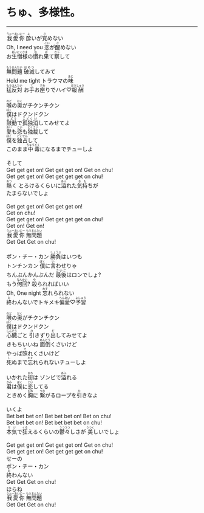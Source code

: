 # ちゅ、多様性。
---
<lyric>
<ruby>我愛你<rt>うぉーあいにー</rt></ruby> <ruby>酔<rt>よ</rt></ruby>いが<ruby>覚<rt>さ</rt></ruby>めない<br/>&#13;
Oh, I need you <ruby>恋<rt>こい</rt></ruby>が<ruby>醒<rt>さ</rt></ruby>めない<br/>&#13;
お<ruby>生憎様<rt>あいにくさま</rt></ruby>の<ruby>慣<rt>な</rt></ruby>れ<ruby>果<rt>は</rt></ruby>て<ruby>察<rt>さっ</rt></ruby>して<br/>&#13;
<br/>&#13;
<ruby>無問題<rt>もうまんたい</rt></ruby> <ruby>破滅<rt>はめつ</rt></ruby>してみて<br/>&#13;
Hold me tight トラウマの<ruby>味<rt>あじ</rt></ruby><br/>&#13;
<ruby>猛反対<rt>もうはんたい</rt></ruby> お<ruby>手<rt>て</rt></ruby>お<ruby>座<rt>すわ</rt></ruby>りでハイ♡<ruby>報酬<rt>ほうしゅう</rt></ruby><br/>&#13;
<br/>&#13;
<ruby>喉<rt>のど</rt></ruby>の<ruby>奥<rt>おく</rt></ruby>がチクンチクン<br/>&#13;
<ruby>僕<rt>ぼく</rt></ruby>はドクンドクン<br/>&#13;
<ruby>鼓動<rt>こどう</rt></ruby>で<ruby>孤独<rt>こどく</rt></ruby><ruby>消<rt>け</rt></ruby>してみせてよ<br/>&#13;
<ruby>愛<rt>あい</rt></ruby>も<ruby>恋<rt>こい</rt></ruby>も<ruby>独裁<rt>どくさい</rt></ruby>して<br/>&#13;
<ruby>僕<rt>ぼく</rt></ruby>を<ruby>独占<rt>どくせん</rt></ruby>して<br/>&#13;
このまま<ruby>中<rt>ちゅう</rt></ruby><ruby>毒<rt>どく</rt></ruby>になるまでチューしよ<br/>&#13;
<br/>&#13;
そして<br/>&#13;
Get get get on! Get get get on! Get on chu!<br/>&#13;
Get get get on! Get get get get on chu!<br/>&#13;
<ruby>熱<rt>あつ</rt></ruby>く とろけるくらいに<ruby>溢<rt>あふ</rt></ruby>れた<ruby>気持<rt>きも</rt></ruby>ちが<br/>&#13;
たまらないでしょ<br/>&#13;
<br/>&#13;
Get get get on! Get get get on!<br/>&#13;
Get on chu!<br/>&#13;
Get get get on! Get get get get on chu!<br/>&#13;
Get on! Get on!<br/>&#13;
<ruby>我愛你<rt>うぉーあいにー</rt></ruby> <ruby>無問題<rt>もうまんたい</rt></ruby><br/>&#13;
Get Get Get on chu!<br/>&#13;
<br/>&#13;
ポン・チー・カン <ruby>勝負<rt>しょうぶ</rt></ruby>はいつも<br/>&#13;
トンチンカン <ruby>僕<rt>ぼく</rt></ruby>に<ruby>言<rt>い</rt></ruby>わせりゃ<br/>&#13;
ちんぷんかんぷんだ <ruby>最後<rt>さいご</rt></ruby>はロンでしょ?<br/>&#13;
もう<ruby>何回<rt>なんかい</rt></ruby>? <ruby>殺<rt>や</rt></ruby>られればいい<br/>&#13;
Oh, One night <ruby>忘<rt>わす</rt></ruby>れられない<br/>&#13;
<ruby>終<rt>お</rt></ruby>わんないでトキメキ<ruby>偏愛<rt>へんあい</rt></ruby>♡<ruby>予習<rt>よしゅう</rt></ruby><br/>&#13;
<br/>&#13;
<ruby>喉<rt>のど</rt></ruby>の<ruby>奥<rt>おく</rt></ruby>がチクンチクン<br/>&#13;
<ruby>僕<rt>ぼく</rt></ruby>はドクンドクン<br/>&#13;
<ruby>心臓<rt>しんぞう</rt></ruby>ごと <ruby>引<rt>ひ</rt></ruby>きずり<ruby>出<rt>だ</rt></ruby>してみせてよ<br/>&#13;
きもちいいね <ruby>面倒<rt>めんどう</rt></ruby>くさいけど<br/>&#13;
やっぱ<ruby>照<rt>て</rt></ruby>れくさいけど<br/>&#13;
<ruby>死<rt>し</rt></ruby>ぬまで<ruby>忘<rt>わす</rt></ruby>れられないチューしよ<br/>&#13;
<br/>&#13;
いかれた<ruby>街<rt>まち</rt></ruby>は ゾンビで<ruby>溢<rt>あふ</rt></ruby>れる<br/>&#13;
<ruby>君<rt>きみ</rt></ruby>は<ruby>僕<rt>ぼく</rt></ruby>に<ruby>恋<rt>こい</rt></ruby>してる<br/>&#13;
ときめく<ruby>胸<rt>むね</rt></ruby>に <ruby>繋<rt>つな</rt></ruby>がるロープを<ruby>引<rt>ひ</rt></ruby>きなよ<br/>&#13;
<br/>&#13;
いくよ<br/>&#13;
Bet bet bet on! Bet bet bet on! Bet on chu!<br/>&#13;
Bet bet bet on! Bet bet bet bet on chu!<br/>&#13;
<ruby>本気<rt>マジ</rt></ruby>で<ruby>狂<rt>くる</rt></ruby>えるくらいの<ruby>鬱々<rt>うつうつ</rt></ruby>しさが <ruby>美<rt>うつく</rt></ruby>しいでしょ<br/>&#13;
<br/>&#13;
Get get get on! Get get get on! Get on chu!<br/>&#13;
Get get get on! Get get get get on chu!<br/>&#13;
せーの<br/>&#13;
ポン・チー・カン<br/>&#13;
<ruby>終<rt>お</rt></ruby>わんない<br/>&#13;
Get Get Get on chu!<br/>&#13;
ほらね<br/>&#13;
<ruby>我愛你<rt>うぉーあいにー</rt></ruby> <ruby>無問題<rt>もうまんたい</rt></ruby><br/>&#13;
Get Get Get on chu!<br/>&#13;
</lyric>
